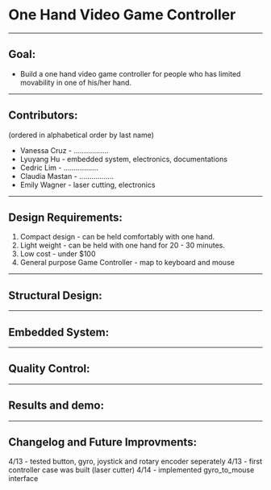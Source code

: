 # One Hand Video Game Controller
---
## Goal:
  * Build a one hand video game controller for people who has limited movability in one of his/her hand.
---
## Contributors:
(ordered in alphabetical order by last name)
  * Vanessa Cruz  - .................
  * Lyuyang Hu    - embedded system, electronics, documentations
  * Cedric Lim    - .................
  * Claudia Mastan  - .................
  * Emily Wagner  - laser cutting, electronics
---
## Design Requirements:
  1. Compact design  - can be held comfortably with one hand.
  2. Light weight    - can be held with one hand for 20 - 30 minutes.
  3. Low cost        - under $100
  4. General purpose Game Controller  - map to keyboard and mouse
---
## Structural Design:
---
## Embedded System:
---
## Quality Control:
---
## Results and demo:
---
## Changelog and Future Improvments:
  4/13 - tested button, gyro, joystick and rotary encoder seperately
  4/13 - first controller case was built (laser cutter)
  4/14 - implemented gyro_to_mouse interface
